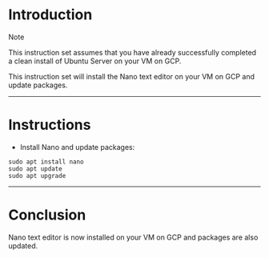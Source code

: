 # Introduction
> [!NOTE]
> This instruction set assumes that you have already successfully completed a clean install of Ubuntu Server on your VM on GCP.

This instruction set will install the Nano text editor on your VM on GCP and update packages.

-----
# Instructions
* Install Nano and update packages:
```
sudo apt install nano
sudo apt update
sudo apt upgrade
```
-----
# Conclusion
Nano text editor is now installed on your VM on GCP and packages are also updated.
